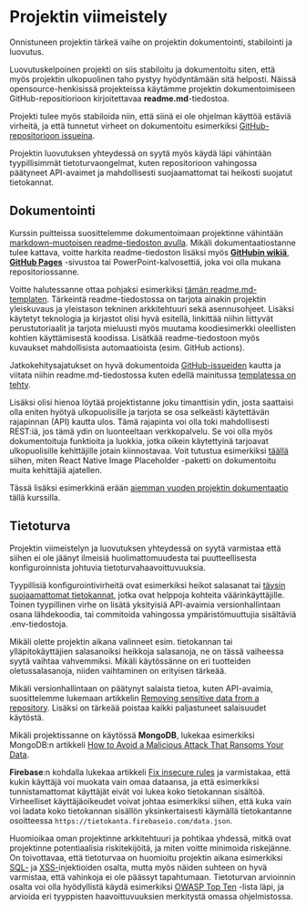 # Projektin viimeistely

Onnistuneen projektin tärkeä vaihe on projektin dokumentointi, stabilointi ja luovutus. 

Luovutuskelpoinen projekti on siis stabiloitu ja dokumentoitu siten, että myös projektin ulkopuolinen taho pystyy hyödyntämään sitä helposti. Näissä opensource-henkisissä projekteissa käytämme projektin dokumentoimiseen GitHub-repositiorioon kirjoitettavaa **readme.md**-tiedostoa.

Projekti tulee myös stabiloida niin, että siinä ei ole ohjelman käyttöä estäviä virheitä, ja että tunnetut virheet on dokumentoitu esimerkiksi [GitHub-repositorioon issueina](https://help.github.com/en/github/managing-your-work-on-github/creating-an-issue).

Projektin luovutuksen yhteydessä on syytä myös käydä läpi vähintään tyypillisimmät tietoturvaongelmat, kuten repositorioon vahingossa päätyneet API-avaimet ja mahdollisesti suojaamattomat tai heikosti suojatut tietokannat.

## Dokumentointi

Kurssin puitteissa suosittelemme dokumentoimaan projektinne vähintään [markdown-muotoisen readme-tiedoston avulla](https://docs.github.com/en/repositories/managing-your-repositorys-settings-and-features/customizing-your-repository/about-readmes). Mikäli dokumentaatiostanne tulee kattava, voitte harkita readme-tiedoston lisäksi myös [**GitHubin wikiä**](https://docs.github.com/en/communities/documenting-your-project-with-wikis/about-wikis), [**GitHub Pages**](https://docs.github.com/en/pages) -sivustoa tai PowerPoint-kalvosettiä, joka voi olla mukana repositoriossanne.

Voitte halutessanne ottaa pohjaksi esimerkiksi [tämän readme.md-templaten](https://github.com/othneildrew/Best-README-Template). Tärkeintä readme-tiedostossa on tarjota ainakin projektin yleiskuvaus ja yleistason tekninen arkkitehtuuri sekä asennusohjeet. Lisäksi käytetyt teknologia ja kirjastot olisi hyvä esitellä, linkittää niihin liittyvät perustutoriaalit ja tarjota mieluusti myös muutama koodiesimerkki oleellisten kohtien käyttämisestä koodissa. Lisätkää readme-tiedostoon myös kuvaukset mahdollisista automaatioista (esim. GitHub actions).

Jatkokehitysajatukset on hyvä dokumentoida [GitHub-issueiden](https://help.github.com/en/github/managing-your-work-on-github/creating-an-issue) kautta ja viitata niihin readme.md-tiedostossa kuten edellä mainitussa [templatessa on tehty](https://github.com/othneildrew/Best-README-Template/issues?q=).

Lisäksi olisi hienoa löytää projektistanne joku timanttisin ydin, josta saattaisi olla eniten hyötyä ulkopuolisille ja tarjota se osa selkeästi käytettävän rajapinnan (API) kautta ulos. Tämä rajapinta voi olla toki mahdollisesti REST:iä, jos tämä ydin on luonteeltaan verkkopalvelu. Se voi olla myös dokumentoituja funktioita ja luokkia, jotka oikein käytettyinä tarjoavat ulkopuolisille kehittäjille jotain kiinnostavaa. Voit tutustua esimerkiksi [täällä](https://github.com/mitogh/react-native-image-placeholder) siihen, miten React Native Image Placeholder -paketti on dokumentoitu muita kehittäjiä ajatellen.

Tässä lisäksi esimerkkinä erään [aiemman vuoden projektin dokumentaatio](https://github.com/Myyyra/StashHunters) tällä kurssilla.


## Tietoturva

Projektin viimeistelyn ja luovutuksen yhteydessä on syytä varmistaa että siihen ei ole jäänyt ilmeisiä huolimattomuudesta tai puutteellisesta konfiguroinnista johtuvia tietoturvahaavoittuvuuksia.

Tyypillisiä konfigurointivirheitä ovat esimerkiksi heikot salasanat tai [täysin suojaamattomat tietokannat](https://snyk.io/blog/mongodb-hack-and-secure-defaults/), jotka ovat helppoja kohteita väärinkäyttäjille. Toinen tyypillinen virhe on lisätä yksityisiä API-avaimia versionhallintaan osana lähdekoodia, tai commitoida vahingossa ympäristömuuttujia sisältäviä .env-tiedostoja.

Mikäli olette projektin aikana valinneet esim. tietokannan tai ylläpitokäyttäjien salasanoiksi heikkoja salasanoja, ne on tässä vaiheessa syytä vaihtaa vahvemmiksi. Mikäli käytössänne on eri tuotteiden oletussalasanoja, niiden vaihtaminen on erityisen tärkeää.

Mikäli versionhallintaan on päätynyt salaista tietoa, kuten API-avaimia, suosittelemme lukemaan artikkelin [Removing sensitive data from a repository](https://docs.github.com/en/authentication/keeping-your-account-and-data-secure/removing-sensitive-data-from-a-repository). Lisäksi on tärkeää poistaa kaikki paljastuneet salaisuudet käytöstä.

Mikäli projektissanne on käytössä **MongoDB**, lukekaa esimerkiksi MongoDB:n artikkeli [How to Avoid a Malicious Attack That Ransoms Your Data](https://www.mongodb.com/blog/post/how-to-avoid-a-malicious-attack-that-ransoms-your-data).

**Firebase**:n kohdalla lukekaa artikkeli [Fix insecure rules](https://firebase.google.com/docs/firestore/security/insecure-rules) ja varmistakaa, että kukin käyttäjä voi muokata vain omaa dataansa, ja että esimerkiksi tunnistamattomat käyttäjät eivät voi lukea koko tietokannan sisältöä. Virheelliset käyttäjäoikeudet voivat johtaa esimerkiksi siihen, että kuka vain voi ladata koko tietokannan sisällön yksinkertaisesti käymällä tietokantanne osoitteessa `https://tietokanta.firebaseio.com/data.json`.

Huomioikaa oman projektinne arkkitehtuuri ja pohtikaa yhdessä, mitkä ovat projektinne potentiaalisia riskitekijöitä, ja miten voitte minimoida riskejänne. On toivottavaa, että tietoturvaa on huomioitu projektin aikana esimerkiksi [SQL-](https://owasp.org/www-community/attacks/SQL_Injection) ja [XSS-](https://owasp.org/www-community/attacks/xss/)injektioiden osalta, mutta myös näiden suhteen on hyvä varmistaa, että vahinkoja ei ole päässyt tapahtumaan. Tietoturvan arvioinnin osalta voi olla hyödyllistä käydä esimerkiksi [OWASP Top Ten](https://owasp.org/www-project-top-ten/) -lista läpi, ja arvioida eri tyyppisten haavoittuvuuksien merkitystä omassa ohjelmistossa.
